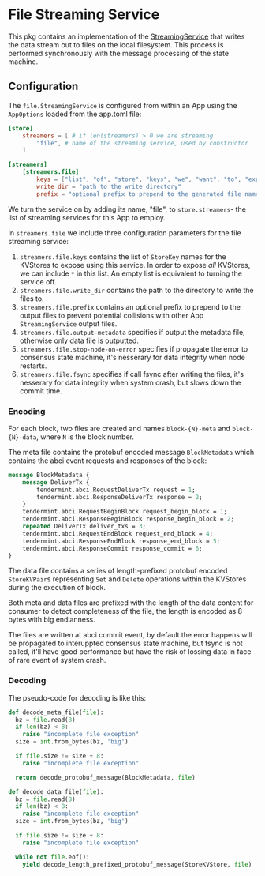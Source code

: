 # File Streaming Service

This pkg contains an implementation of the [StreamingService](../../../baseapp/streaming.go) that writes
the data stream out to files on the local filesystem. This process is performed synchronously with the message processing
of the state machine.

## Configuration

The `file.StreamingService` is configured from within an App using the `AppOptions` loaded from the app.toml file:

```toml
[store]
    streamers = [ # if len(streamers) > 0 we are streaming
        "file", # name of the streaming service, used by constructor
    ]

[streamers]
    [streamers.file]
        keys = ["list", "of", "store", "keys", "we", "want", "to", "expose", "for", "this", "streaming", "service"]
        write_dir = "path to the write directory"
        prefix = "optional prefix to prepend to the generated file names"
```

We turn the service on by adding its name, "file", to `store.streamers`- the list of streaming services for this App to employ.

In `streamers.file` we include three configuration parameters for the file streaming service:

1. `streamers.file.keys` contains the list of `StoreKey` names for the KVStores to expose using this service.
    In order to expose *all* KVStores, we can include `*` in this list. An empty list is equivalent to turning the service off.
2. `streamers.file.write_dir` contains the path to the directory to write the files to.
3. `streamers.file.prefix` contains an optional prefix to prepend to the output files to prevent potential collisions
    with other App `StreamingService` output files.
4. `streamers.file.output-metadata` specifies if output the metadata file, otherwise only data file is outputted.
5. `streamers.file.stop-node-on-error` specifies if propagate the error to consensus state machine, it's nesserary for data integrity when node restarts.
6. `streamers.file.fsync` specifies if call fsync after writing the files, it's nesserary for data integrity when system crash, but slows down the commit time.

### Encoding

For each block, two files are created and names `block-{N}-meta` and `block-{N}-data`, where `N` is the block number.

The meta file contains the protobuf encoded message `BlockMetadata` which contains the abci event requests and responses of the block:

```protobuf
message BlockMetadata {
    message DeliverTx {
        tendermint.abci.RequestDeliverTx request = 1;
        tendermint.abci.ResponseDeliverTx response = 2;
    }
    tendermint.abci.RequestBeginBlock request_begin_block = 1;
    tendermint.abci.ResponseBeginBlock response_begin_block = 2;
    repeated DeliverTx deliver_txs = 3;
    tendermint.abci.RequestEndBlock request_end_block = 4;
    tendermint.abci.ResponseEndBlock response_end_block = 5;
    tendermint.abci.ResponseCommit response_commit = 6;
}
```

The data file contains a series of length-prefixed protobuf encoded `StoreKVPair`s representing `Set` and `Delete` operations within the KVStores during the execution of block.

Both meta and data files are prefixed with the length of the data content for consumer to detect completeness of the file, the length is encoded as 8 bytes with big endianness.

The files are written at abci commit event, by default the error happens will be propagated to interuppted consensus state machine, but fsync is not called, it'll have good performance but have the risk of lossing data in face of rare event of system crash.

### Decoding

The pseudo-code for decoding is like this:

```python
def decode_meta_file(file):
  bz = file.read(8)
  if len(bz) < 8:
    raise "incomplete file exception"
  size = int.from_bytes(bz, 'big')

  if file.size != size + 8:
    raise "incomplete file exception"

  return decode_protobuf_message(BlockMetadata, file)

def decode_data_file(file):
  bz = file.read(8)
  if len(bz) < 8:
    raise "incomplete file exception"
  size = int.from_bytes(bz, 'big')

  if file.size != size + 8:
    raise "incomplete file exception"

  while not file.eof():
    yield decode_length_prefixed_protobuf_message(StoreKVStore, file)
```
